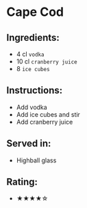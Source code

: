 # Cape Cod

## Ingredients:
- 4 cl `vodka`
- 10 cl `cranberry juice`
- 8 `ice cubes`

## Instructions:
- Add vodka
- Add ice cubes and stir
- Add cranberry juice

## Served in:
- Highball glass

## Rating:
- ★★★★☆